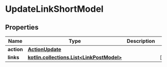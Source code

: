 
# UpdateLinkShortModel

## Properties
| Name | Type | Description | Notes |
| ------------ | ------------- | ------------- | ------------- |
| **action** | [**ActionUpdate**](ActionUpdate.md) |  |  |
| **links** | [**kotlin.collections.List&lt;LinkPostModel&gt;**](LinkPostModel.md) |  |  [optional] |



